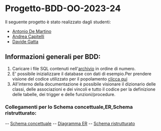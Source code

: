 # Progetto-BDD-OO-2023-24

Il seguente progetto è stato realizzato dagli studenti:
  - [Antonio De Martino](https://github.com/No1dem)
  - [Andrea Capitelli](https://github.com/AndreaCapitelli)
  - [Davide Gatta](https://github.com/Davidcat1118)

## Informazioni generali per BDD:
1. Caricare i file SQL contenuti nell'[archivio](https://github.com/No1dem/Progetto-BB-OO-2023-24/tree/main/Basi%20Di%20Dati/Archivio%20SQL) in ordine di numero.
2. E' possibile inizializzare il database con dati di esempio.Per prendere visione del codice utilizzato per il popolamento [clicca qui](https://github.com/No1dem/Progetto-BB-OO-2023-24/blob/main/Basi%20Di%20Dati/Archivio%20SQL/5.Popolamento%20DB.sql)
3. All'interno della documentazione è possibile visionare il dizionario delle classi, delle associazioni e dei vincoli e tutto il codice per la definizione delle tabelle, dei trigger e delle funzioni/procedure.
### Collegamenti per lo Schema concettuale,ER,Schema ristrutturato:
-- [Schema concettuale](https://github.com/No1dem/Progetto-BB-OO-2023-24/blob/main/Basi%20Di%20Dati/UMLdef.svg)
-- [Diagramma ER](https://github.com/No1dem/Progetto-BB-OO-2023-24/blob/main/Basi%20Di%20Dati/ErDef.svg)
-- [Schema ristrutturato](https://github.com/No1dem/Progetto-BB-OO-2023-24)
